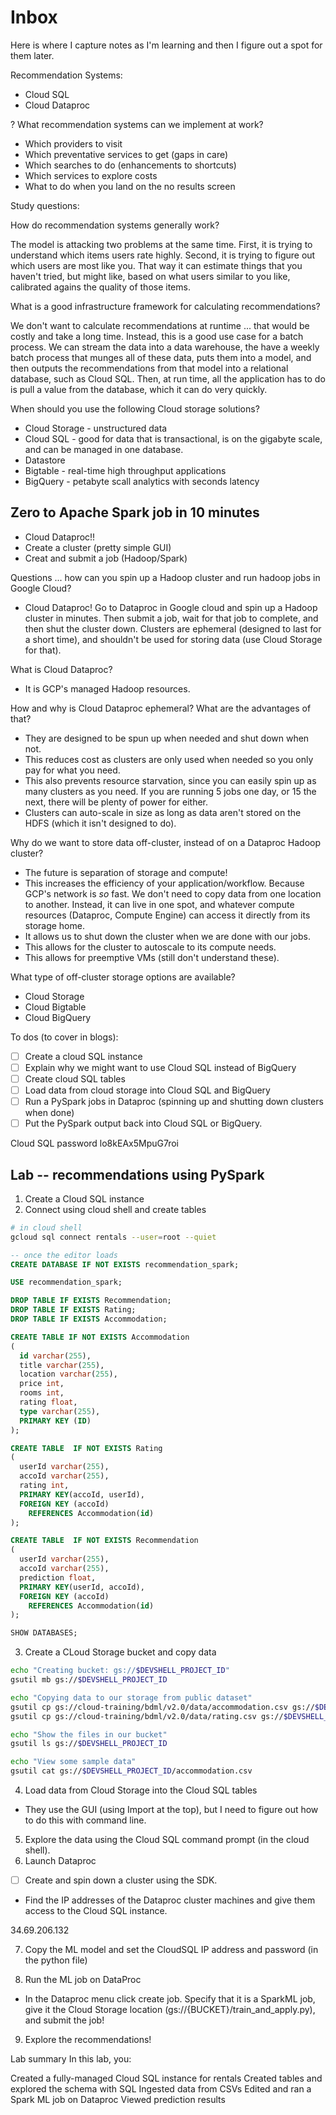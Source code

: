 # Inbox

Here is where I capture notes as I'm learning and then I figure out a spot for them later.

Recommendation Systems:
* Cloud SQL
* Cloud Dataproc

? What recommendation systems can we implement at work?
* Which providers to visit
* Which preventative services to get (gaps in care)
* Which searches to do (enhancements to shortcuts)
* Which services to explore costs
* What to do when you land on the no results screen

Study questions:

How do recommendation systems generally work?

The model is attacking two problems at the same time. First, it is trying to understand which items users rate highly. Second, it is trying to figure out which users are most like you. That way it can estimate things that you haven't tried, but might like, based on what users similar to you like, calibrated agains the quality of those items.

What is a good infrastructure framework for calculating recommendations?

We don't want to calculate recommendations at runtime ... that would be costly and take a long time. Instead, this is a good use case for a batch process. We can stream the data into a data warehouse, the have a weekly batch process that munges all of these data, puts them into a model, and then outputs the recommendations from that model into a relational database, such as Cloud SQL. Then, at run time, all the application has to do is pull a value from the database, which it can do very quickly.

When should you use the following Cloud storage solutions?
* Cloud Storage - unstructured data
* Cloud SQL - good for data that is transactional, is on the gigabyte scale, and can be managed in one database.
* Datastore
* Bigtable - real-time high throughput applications
* BigQuery - petabyte scall analytics with seconds latency

## Zero to Apache Spark job in 10 minutes

* Cloud Dataproc!!
* Create a cluster (pretty simple GUI)
* Creat and submit a job (Hadoop/Spark)

Questions ... how can you spin up a Hadoop cluster and run hadoop jobs in Google Cloud?
* Cloud Dataproc! Go to Dataproc in Google cloud and spin up a Hadoop cluster in minutes. Then submit a job, wait for that job to complete, and then shut the cluster down. Clusters are ephemeral (designed to last for a short time), and shouldn't be used for storing data (use Cloud Storage for that).

What is Cloud Dataproc?
* It is GCP's managed Hadoop resources.

How and why is Cloud Dataproc ephemeral? What are the advantages of that?
* They are designed to be spun up when needed and shut down when not.
* This reduces cost as clusters are only used when needed so you only pay for what you need.
* This also prevents resource starvation, since you can easily spin up as many clusters as you need. If you are running 5 jobs one day, or 15 the next, there will be plenty of power for either.
* Clusters can auto-scale in size as long as data aren't stored on the HDFS (which it isn't designed to do).

Why do we want to store data off-cluster, instead of on a Dataproc Hadoop cluster?
* The future is separation of storage and compute!
* This increases the efficiency of your application/workflow. Because GCP's network is _so_ fast. We don't need to copy data from one location to another. Instead, it can live in one spot, and whatever compute resources (Dataproc, Compute Engine) can access it directly from its storage home.
* It allows us to shut down the cluster when we are done with our jobs.
* This allows for the cluster to autoscale to its compute needs.
* This allows for preemptive VMs (still don't understand these).

What type of off-cluster storage options are available?
* Cloud Storage
* Cloud Bigtable
* Cloud BigQuery

To dos (to cover in blogs):
- [ ] Create a cloud SQL instance
- [ ] Explain why we might want to use Cloud SQL instead of BigQuery
- [ ] Create cloud SQL tables
- [ ] Load data from cloud storage into Cloud SQL and BigQuery
- [ ] Run a PySpark jobs in Dataproc (spinning up and shutting down clusters when done)
- [ ] Put the PySpark output back into Cloud SQL or BigQuery.

Cloud SQL password lo8kEAx5MpuG7roi

## Lab -- recommendations using PySpark
1. Create a Cloud SQL instance
2. Connect using cloud shell and create tables
``` bash
# in cloud shell
gcloud sql connect rentals --user=root --quiet
```
``` sql
-- once the editor loads
CREATE DATABASE IF NOT EXISTS recommendation_spark;

USE recommendation_spark;

DROP TABLE IF EXISTS Recommendation;
DROP TABLE IF EXISTS Rating;
DROP TABLE IF EXISTS Accommodation;

CREATE TABLE IF NOT EXISTS Accommodation
(
  id varchar(255),
  title varchar(255),
  location varchar(255),
  price int,
  rooms int,
  rating float,
  type varchar(255),
  PRIMARY KEY (ID)
);

CREATE TABLE  IF NOT EXISTS Rating
(
  userId varchar(255),
  accoId varchar(255),
  rating int,
  PRIMARY KEY(accoId, userId),
  FOREIGN KEY (accoId)
    REFERENCES Accommodation(id)
);

CREATE TABLE  IF NOT EXISTS Recommendation
(
  userId varchar(255),
  accoId varchar(255),
  prediction float,
  PRIMARY KEY(userId, accoId),
  FOREIGN KEY (accoId)
    REFERENCES Accommodation(id)
);

SHOW DATABASES;
```
3. Create a CLoud Storage bucket and copy data
``` bash
echo "Creating bucket: gs://$DEVSHELL_PROJECT_ID"
gsutil mb gs://$DEVSHELL_PROJECT_ID

echo "Copying data to our storage from public dataset"
gsutil cp gs://cloud-training/bdml/v2.0/data/accommodation.csv gs://$DEVSHELL_PROJECT_ID
gsutil cp gs://cloud-training/bdml/v2.0/data/rating.csv gs://$DEVSHELL_PROJECT_ID

echo "Show the files in our bucket"
gsutil ls gs://$DEVSHELL_PROJECT_ID

echo "View some sample data"
gsutil cat gs://$DEVSHELL_PROJECT_ID/accommodation.csv
```
4. Load data from Cloud Storage into the Cloud SQL tables
* They use the GUI (using Import at the top), but I need to figure out how to do this with command line.
5. Explore the data using the Cloud SQL command prompt (in the cloud shell).
6. Launch Dataproc
- [ ] Create and spin down a cluster using the SDK.
* Find the IP addresses of the Dataproc cluster machines and give them access to the Cloud SQL instance.

34.69.206.132

7. Copy the ML model and set the CloudSQL IP address and password (in the python file)

8. Run the ML job on DataProc
* In the Dataproc menu click create job. Specify that it is a SparkML job, give it the Cloud Storage location (gs://{BUCKET}/train_and_apply.py), and submit the job!

9. Explore the recommendations!

Lab summary
In this lab, you:

Created a fully-managed Cloud SQL instance for rentals
Created tables and explored the schema with SQL
Ingested data from CSVs
Edited and ran a Spark ML job on Dataproc
Viewed prediction results